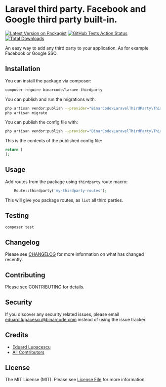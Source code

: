 # Laravel third party. Facebook and Google third party built-in.

[![Latest Version on Packagist](https://img.shields.io/packagist/v/binarcode/y.svg?style=flat-square)](https://packagist.org/packages/binarcode/y)
[![GitHub Tests Action Status](https://img.shields.io/github/workflow/status/binarcode/y/run-tests?label=tests)](https://github.com/binarcode/y/actions?query=workflow%3Arun-tests+branch%3Amaster)
[![Total Downloads](https://img.shields.io/packagist/dt/binarcode/y.svg?style=flat-square)](https://packagist.org/packages/binarcode/y)


An easy way to add any third party to your application. As for example Facebook or Google SSO.

## Installation

You can install the package via composer:

```bash
composer require binarcode/larave-thirdparty
```

You can publish and run the migrations with:

```bash
php artisan vendor:publish --provider="BinarCode\LaravelThirdParty\ThirdPartyServiceProvider" --tag="migrations"
php artisan migrate
```

You can publish the config file with:
```bash
php artisan vendor:publish --provider="BinarCode\LaravelThirdParty\ThirdPartyServiceProvider" --tag="config"
```

This is the contents of the published config file:

```php
return [
];
```

## Usage

Add routes from the package using `thirdparty` route macro: 
``` php
    Route::thirdparty('my-thirdparty-routes');
```

This will give you package routes, as `list` all third parties.

## Testing

``` bash
composer test
```

## Changelog

Please see [CHANGELOG](CHANGELOG.md) for more information on what has changed recently.

## Contributing

Please see [CONTRIBUTING](CONTRIBUTING.md) for details.

## Security

If you discover any security related issues, please email eduard.lupacescu@binarcode.com instead of using the issue tracker.

## Credits

- [Eduard Lupacescu](https://github.com/binaryk)
- [All Contributors](../../contributors)

## License

The MIT License (MIT). Please see [License File](LICENSE.md) for more information.
